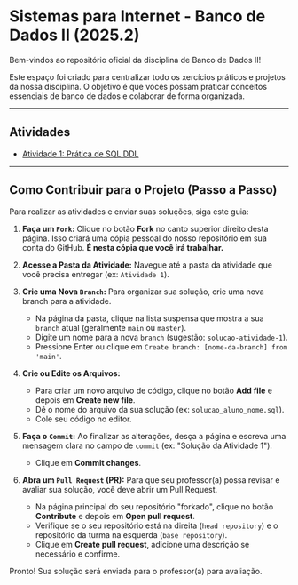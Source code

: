 # Sistemas para Internet - Banco de Dados II (2025.2)

Bem-vindos ao repositório oficial da disciplina de Banco de Dados II!

Este espaço foi criado para centralizar todo os xercícios práticos e projetos da nossa disciplina. O objetivo é que vocês possam praticar conceitos essenciais de banco de dados e colaborar de forma organizada.

---

## Atividades

- [Atividade 1: Prática de SQL DDL](Atividade%201/README.md)

---

## Como Contribuir para o Projeto (Passo a Passo)

Para realizar as atividades e enviar suas soluções, siga este guia:

1.  **Faça um `Fork`:** Clique no botão **Fork** no canto superior direito desta página. Isso criará uma cópia pessoal do nosso repositório em sua conta do GitHub. **É nesta cópia que você irá trabalhar.**

2.  **Acesse a Pasta da Atividade:** Navegue até a pasta da atividade que você precisa entregar (ex: `Atividade 1`).

3.  **Crie uma Nova `Branch`:** Para organizar sua solução, crie uma nova branch para a atividade.
    * Na página da pasta, clique na lista suspensa que mostra a sua `branch` atual (geralmente `main` ou `master`).
    * Digite um nome para a nova `branch` (sugestão: `solucao-atividade-1`).
    * Pressione Enter ou clique em `Create branch: [nome-da-branch] from 'main'`.

4.  **Crie ou Edite os Arquivos:**
    * Para criar um novo arquivo de código, clique no botão **Add file** e depois em **Create new file**.
    * Dê o nome do arquivo da sua solução (ex: `solucao_aluno_nome.sql`).
    * Cole seu código no editor.

5.  **Faça o `Commit`:** Ao finalizar as alterações, desça a página e escreva uma mensagem clara no campo de `commit` (ex: "Solução da Atividade 1").
    * Clique em **Commit changes**.

6.  **Abra um `Pull Request` (PR):** Para que seu professor(a) possa revisar e avaliar sua solução, você deve abrir um Pull Request.
    * Na página principal do seu repositório "forkado", clique no botão **Contribute** e depois em **Open pull request**.
    * Verifique se o seu repositório está na direita (`head repository`) e o repositório da turma na esquerda (`base repository`).
    * Clique em **Create pull request**, adicione uma descrição se necessário e confirme.

Pronto! Sua solução será enviada para o professor(a) para avaliação.
